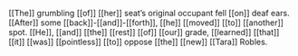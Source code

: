 [[The]] grumbling [[of]] [[her]] seat’s original occupant fell [[on]] deaf ears. [[After]] some [[back]]-[[and]]-[[forth]], [[he]] [[moved]] [[to]] [[another]] spot. [[He]], [[and]] [[the]] [[rest]] [[of]] [[our]] grade, [[learned]] [[that]] [[it]] [[was]] [[pointless]] [[to]] oppose [[the]] [[new]] [[Tara]] Robles. 